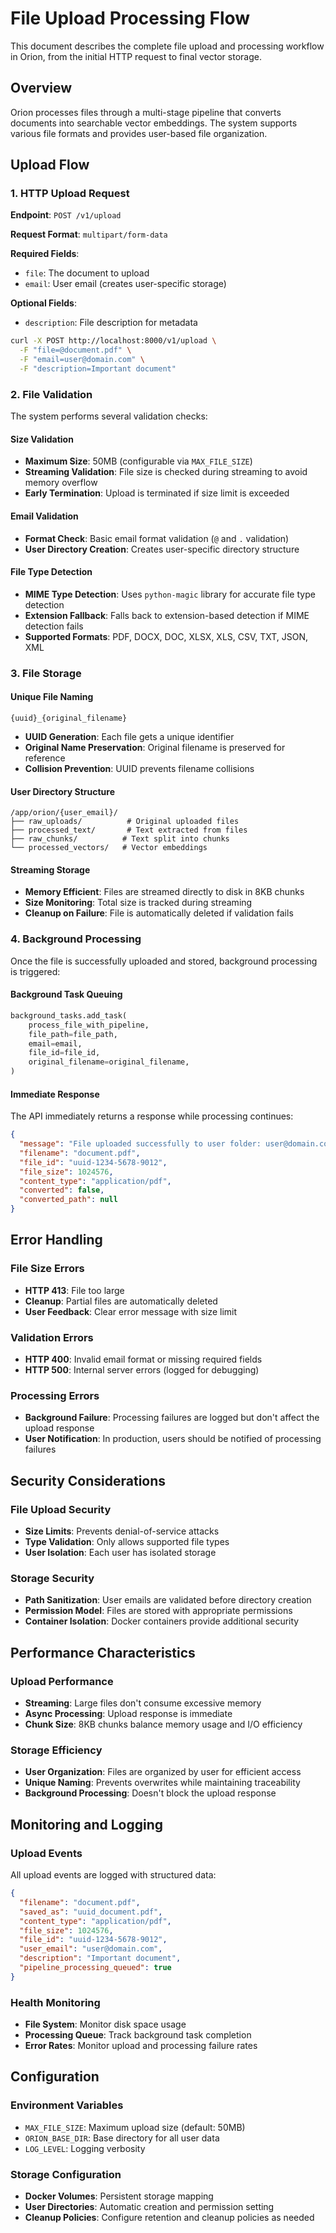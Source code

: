# File Upload Processing Flow

This document describes the complete file upload and processing workflow in Orion, from the initial HTTP request to final vector storage.

## Overview

Orion processes files through a multi-stage pipeline that converts documents into searchable vector embeddings. The system supports various file formats and provides user-based file organization.

## Upload Flow

### 1. HTTP Upload Request

**Endpoint**: `POST /v1/upload`

**Request Format**: `multipart/form-data`

**Required Fields**:

- `file`: The document to upload
- `email`: User email (creates user-specific storage)

**Optional Fields**:

- `description`: File description for metadata

```bash
curl -X POST http://localhost:8000/v1/upload \
  -F "file=@document.pdf" \
  -F "email=user@domain.com" \
  -F "description=Important document"
```

### 2. File Validation

The system performs several validation checks:

#### Size Validation

- **Maximum Size**: 50MB (configurable via `MAX_FILE_SIZE`)
- **Streaming Validation**: File size is checked during streaming to avoid memory overflow
- **Early Termination**: Upload is terminated if size limit is exceeded

#### Email Validation

- **Format Check**: Basic email format validation (`@` and `.` validation)
- **User Directory Creation**: Creates user-specific directory structure

#### File Type Detection

- **MIME Type Detection**: Uses `python-magic` library for accurate file type detection
- **Extension Fallback**: Falls back to extension-based detection if MIME detection fails
- **Supported Formats**: PDF, DOCX, DOC, XLSX, XLS, CSV, TXT, JSON, XML

### 3. File Storage

#### Unique File Naming

```
{uuid}_{original_filename}
```

- **UUID Generation**: Each file gets a unique identifier
- **Original Name Preservation**: Original filename is preserved for reference
- **Collision Prevention**: UUID prevents filename collisions

#### User Directory Structure

```
/app/orion/{user_email}/
├── raw_uploads/          # Original uploaded files
├── processed_text/       # Text extracted from files
├── raw_chunks/          # Text split into chunks
└── processed_vectors/   # Vector embeddings
```

#### Streaming Storage

- **Memory Efficient**: Files are streamed directly to disk in 8KB chunks
- **Size Monitoring**: Total size is tracked during streaming
- **Cleanup on Failure**: File is automatically deleted if validation fails

### 4. Background Processing

Once the file is successfully uploaded and stored, background processing is triggered:

#### Background Task Queuing

```python
background_tasks.add_task(
    process_file_with_pipeline,
    file_path=file_path,
    email=email,
    file_id=file_id,
    original_filename=original_filename,
)
```

#### Immediate Response

The API immediately returns a response while processing continues:

```json
{
  "message": "File uploaded successfully to user folder: user@domain.com. Pipeline processing started.",
  "filename": "document.pdf",
  "file_id": "uuid-1234-5678-9012",
  "file_size": 1024576,
  "content_type": "application/pdf",
  "converted": false,
  "converted_path": null
}
```

## Error Handling

### File Size Errors

- **HTTP 413**: File too large
- **Cleanup**: Partial files are automatically deleted
- **User Feedback**: Clear error message with size limit

### Validation Errors

- **HTTP 400**: Invalid email format or missing required fields
- **HTTP 500**: Internal server errors (logged for debugging)

### Processing Errors

- **Background Failure**: Processing failures are logged but don't affect the upload response
- **User Notification**: In production, users should be notified of processing failures

## Security Considerations

### File Upload Security

- **Size Limits**: Prevents denial-of-service attacks
- **Type Validation**: Only allows supported file types
- **User Isolation**: Each user has isolated storage

### Storage Security

- **Path Sanitization**: User emails are validated before directory creation
- **Permission Model**: Files are stored with appropriate permissions
- **Container Isolation**: Docker containers provide additional security

## Performance Characteristics

### Upload Performance

- **Streaming**: Large files don't consume excessive memory
- **Async Processing**: Upload response is immediate
- **Chunk Size**: 8KB chunks balance memory usage and I/O efficiency

### Storage Efficiency

- **User Organization**: Files are organized by user for efficient access
- **Unique Naming**: Prevents overwrites while maintaining traceability
- **Background Processing**: Doesn't block the upload response

## Monitoring and Logging

### Upload Events

All upload events are logged with structured data:

```json
{
  "filename": "document.pdf",
  "saved_as": "uuid_document.pdf",
  "content_type": "application/pdf",
  "file_size": 1024576,
  "file_id": "uuid-1234-5678-9012",
  "user_email": "user@domain.com",
  "description": "Important document",
  "pipeline_processing_queued": true
}
```

### Health Monitoring

- **File System**: Monitor disk space usage
- **Processing Queue**: Track background task completion
- **Error Rates**: Monitor upload and processing failure rates

## Configuration

### Environment Variables

- `MAX_FILE_SIZE`: Maximum upload size (default: 50MB)
- `ORION_BASE_DIR`: Base directory for all user data
- `LOG_LEVEL`: Logging verbosity

### Storage Configuration

- **Docker Volumes**: Persistent storage mapping
- **User Directories**: Automatic creation and permission setting
- **Cleanup Policies**: Configure retention and cleanup policies as needed
